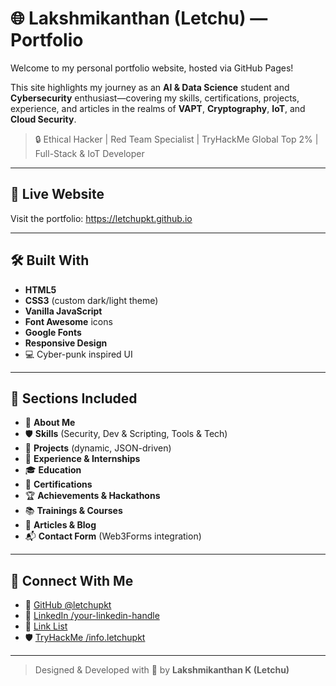 # 🌐 Lakshmikanthan (Letchu) — Portfolio

Welcome to my personal portfolio website, hosted via GitHub Pages!

This site highlights my journey as an **AI & Data Science** student and **Cybersecurity** enthusiast—covering my skills, certifications, projects, experience, and articles in the realms of **VAPT**, **Cryptography**, **IoT**, and **Cloud Security**.

> 🔒 Ethical Hacker | Red Team Specialist | TryHackMe Global Top 2% | Full-Stack & IoT Developer

---

## 🚀 Live Website

Visit the portfolio: https://letchupkt.github.io

---

## 🛠️ Built With

- **HTML5**
- **CSS3** (custom dark/light theme)
- **Vanilla JavaScript**
- **Font Awesome** icons
- **Google Fonts**
- **Responsive Design**  
- 💻 Cyber-punk inspired UI

---

## 🧠 Sections Included

- 👤 **About Me**  
- 🛡️ **Skills** (Security, Dev & Scripting, Tools & Tech)  
- 📁 **Projects** (dynamic, JSON-driven)  
- 🏢 **Experience & Internships**  
- 🎓 **Education**  
- 📜 **Certifications**  
- 🏆 **Achievements & Hackathons**  
- 📚 **Trainings & Courses**  
- 📝 **Articles & Blog**  
- 📬 **Contact Form** (Web3Forms integration)  

---

## 📧 Connect With Me

- 🐙 [GitHub @letchupkt](https://github.com/letchupkt)  
- 💼 [LinkedIn /your-linkedin-handle](https://www.linkedin.com/in/lakshmikanthank)  
- 🔗 [Link List](https://linklistbyletchu.netlify.app)  
- 🛡️ [TryHackMe /info.letchupkt](https://tryhackme.com/p/letchupkt)
  

---

> Designed & Developed with 💙 by **Lakshmikanthan K (Letchu)**
